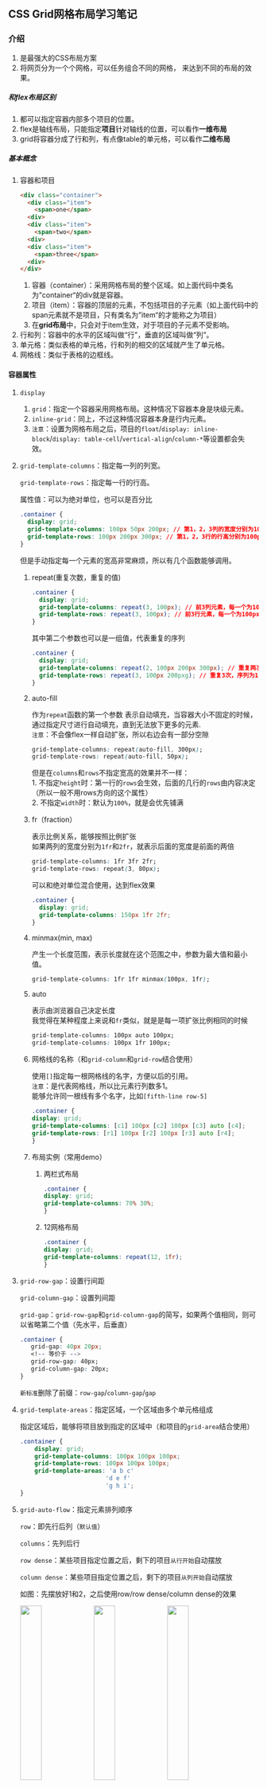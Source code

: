 <!--
 * @Date: 2020-08-28 14:14:02
 * @LastEditors: Lq
 * @LastEditTime: 2020-10-10 18:27:47
 * @FilePath: /learnningNotes/grid/index.md
-->
## CSS Grid网格布局学习笔记

### 介绍

1. 是最强大的CSS布局方案
2. 将网页分为一个个网格，可以任务组合不同的网格， 来达到不同的布局的效果。

##### 和flex布局区别
1. 都可以指定容器内部多个项目的位置。
2. flex是轴线布局，只能指定**项目**针对轴线的位置，可以看作**一维布局**
3. grid将容器分成了行和列，有点像table的单元格，可以看作**二维布局**

##### 基本概念

1. 容器和项目
    ```html
    <div class="container">
      <div class="item">
        <span>one</span>
      <div>
      <div class="item">
        <span>two</span>
      <div>
      <div class="item">
        <span>three</span>
      <div>
    </div>
    ```
     1. 容器（container）：采用网格布局的整个区域。如上面代码中类名为”container“的div就是容器。
     2. 项目（item）：容器的顶层的元素，不包括项目的子元素（如上面代码中的span元素就不是项目，只有类名为”item“的才能称之为项目）
     3. 在**grid布局**中，只会对于item生效，对于项目的子元素不受影响。
2. 行和列：容器中的水平的区域叫做“行”，垂直的区域叫做“列”。
3. 单元格：类似表格的单元格，行和列的相交的区域就产生了单元格。
4. 网格线：类似于表格的边框线。

#### 容器属性

1. `display`
    1. `grid`：指定一个容器采用网格布局。这种情况下容器本身是块级元素。
    2. `inline-grid`：同上，不过这种情况容器本身是行内元素。
    3. `注意`：设置为网格布局之后，项目的`float`/`display: inline-block`/`display: table-cell`/`vertical-align`/`column-*`等设置都会失效。

2. `grid-template-columns`：指定每一列的列宽。

    `grid-template-rows`：指定每一行的行高。

    属性值：可以为绝对单位，也可以是百分比
    ```css
    .container {
      display: grid;
      grid-template-columns: 100px 50px 200px; // 第1，2，3列的宽度分别为100px/50px/200px
      grid-template-rows: 100px 200px 300px; // 第1，2，3行的行高分别为100px/200px/300px
    }
    ```
    但是手动指定每一个元素的宽高非常麻烦，所以有几个函数能够调用。
    1. repeat(重复次数，重复的值)  
        ```css
        .container {
          display: grid;
          grid-template-columns: repeat(3, 100px); // 前3列元素，每一个为100px的宽
          grid-template-rows: repeat(3, 100px); // 前3行元素，每一个为100px的高
        }
        ```
        其中第二个参数也可以是一组值，代表重复的序列
        ```css
        .container {
          display: grid;
          grid-template-columns: repeat(2, 100px 200px 300px); // 重复两次，序列为100，200，300
          grid-template-rows: repeat(3, 100px 200pxg); // 重复3次，序列为100，200
        }
        ```

    2. auto-fill  

        作为`repeat`函数的第一个参数
        表示自动填充，当容器大小不固定的时候，通过指定尺寸进行自动填充，直到无法放下更多的元素.  
        `注意`：不会像flex一样自动扩张，所以右边会有一部分空隙
        
          ```css
          grid-template-columns: repeat(auto-fill, 300px);
          grid-template-rows: repeat(auto-fill, 50px);
          ```
          但是在`columns`和`rows`不指定宽高的效果并不一样：  
            1. 不指定`height`时：第一行的`rows`会生效，后面的几行的`rows`由内容决定（所以一般不用rows方向的这个属性）  
            2. 不指定`width`时：默认为`100%`，就是会优先铺满

    3. fr（fraction）

        表示比例关系，能够按照比例扩张  
        如果两列的宽度分别为`1fr`和`2fr`，就表示后面的宽度是前面的两倍
        ```css
        grid-template-columns: 1fr 3fr 2fr;
        grid-template-rows: repeat(3, 80px);
        ```
        可以和绝对单位混合使用，达到flex效果
        ```css
        .container {
          display: grid;
          grid-template-columns: 150px 1fr 2fr;
        }
        ```

    4. minmax(min, max)

        产生一个长度范围，表示长度就在这个范围之中，参数为最大值和最小值。
        ```css
        grid-template-columns: 1fr 1fr minmax(100px, 1fr);
        ```

    5. auto

        表示由浏览器自己决定长度  
        我觉得在某种程度上来说和`fr`类似，就是是每一项扩张比例相同的时候
        ```css
        grid-template-columns: 100px auto 100px;
        grid-template-columns: 100px 1fr 100px;
        ```

    6. 网格线的名称（和`grid-column`和`grid-row`结合使用）

        使用`[]`指定每一根网格线的名字，方便以后的引用。  
        `注意`：是代表网格线，所以比元素行列数多1。  
        能够允许同一根线有多个名字，比如`[fifth-line row-5]`
        ```css
        .container {
        display: grid;
        grid-template-columns: [c1] 100px [c2] 100px [c3] auto [c4];
        grid-template-rows: [r1] 100px [r2] 100px [r3] auto [r4];
        }
        ```

    7. 布局实例（常用demo）

        1. 两栏式布局

            ```css
            .container {
            display: grid;
            grid-template-columns: 70% 30%;
            }
            ```

        2. 12网格布局

            ```css
            .container {
            display: grid;
            grid-template-columns: repeat(12, 1fr);
            }
            ```

3. `grid-row-gap`：设置行间距

    `grid-column-gap`：设置列间距

    `grid-gap`：`grid-row-gap`和`grid-column-gap`的简写，如果两个值相同，则可以省略第二个值（先水平，后垂直）

    ```css
    .container {
       grid-gap: 40px 20px;
       <!-- 等价于 -->
       grid-row-gap: 40px;
       grid-column-gap: 20px;
    }
    ```

    `新标准`删除了前缀：`row-gap`/`column-gap`/`gap`

4. `grid-template-areas`：指定区域，一个区域由多个单元格组成

    指定区域后，能够将项目放到指定的区域中（和项目的`grid-area`结合使用）

    ```css
    .container {
        display: grid;
        grid-template-columns: 100px 100px 100px;
        grid-template-rows: 100px 100px 100px;
        grid-template-areas: 'a b c'
                            'd e f'
                            'g h i';
    }
    ```

5. `grid-auto-flow`：指定元素排列顺序

    `row`：即先行后列（`默认值`）  

    `columns`：先列后行  

    `row dense`：某些项目指定位置之后，剩下的项目`从行开始`自动摆放  

    `column dense`：某些项目指定位置之后，剩下的项目`从列开始`自动摆放  
    
    如图：先摆放好1和2，之后使用row/row dense/column dense的效果  

    <img src="./img/row.png" width="30%">
    <img src="./img/row-dense.png" width="30%">
    <img src="./img/column-dense.png" width="30%">


6. `justify-items`：设置单元格内容的水平位置

    `align-items`：设置单元格内容的垂直位置

    `place-items`：`align-items`和`justify-items`的简写，如果两个值相同，那么可以省略第二个（先垂直方向，后水平方向）

    ```css
    .container {
        justify-items: start | end | center | stretch;
        align-items: start | end | center | stretch;
    }
    ```
    `stretch`：拉伸，占满单元格整个宽度

7. `justify-content`：设置整个内容区域在容器中的水平位置

    `align-content`：设置整个内容区域在容器中的垂直位置

    ```css
    .container {
        justify-content: start | end | center | stretch | space-around | space-between | space-evenly;
        align-content: start | end | center | stretch | space-around | space-between | space-evenly;  
    }
    ```
    `place-content`：`justify-content`和`align-content`的简写形式，如果两个值相同，那么可以省略第二个（先垂直，后水平）

    start：容器起始位置  
    end：容器结束位置  
    center：容器内部居中  
    stretch：项目没有指定大小时，拉伸占据整个网格容器  
    space-around：每个项目的两侧的间隔相等（项目之间间隔比项目和容器的间隔大一倍）  
    space-between：项目和项目的间隔相等，容器和项目之间没有间隔  
    space-evenly：项目和项目的间隔相等，项目和容器之间的间隔也是这个距离  


8. `grid-auto-columns`和`grid-auto-rows`

    有时候，一些项目的指定位置在现有网格的外部。比如网格只有3列，但是一个项目指定在第5行，这个时候，浏览器会自动生成多余的网格，以便放置项目。

    `grid-auto-columns`和`grid-auto-rows`用于设置浏览器自动创建的多余网格的列宽和行高。他们的写法与`grid-template-columns`和`grid-template-rows`完全相同。如果不指定这两个属性，浏览器则会完全根据单元格内容的大小，来决定新增网格的列宽和行高。

    ```css
    .container {
        display: grid;
        grid-template-columns: 100px 100px 100px;
        grid-template-rows: 100px 100px 100px;
        grid-auto-rows: 50px; 
    }
    ```

9.  `grid-template`和`grid`属性

    `grid-template`是`grid-template-columns`、`grid-template-rows`、`grid-template-areas`这三个属性的合并简写形式

    `grid`是`grid-template-rows`、`grid-template-columns`、`grid-template-areas`、`grid-auto-rows`、`gird-auto-columns`、`grid-auto-flow`这六个属性的合并简写形式。

    从易读易写的角度考虑，不建议使用合并简写属性。、


#### 项目属性

1. 指定项目位置，指定项目的四个边框，分别定为在哪根网格线

    1. `grid-column-start`：左边框所在的垂直网格线（左）
    2. `grid-column-end`：右边框所在的垂直网格线（右）
    3. `grid-row-start`：上边框所在的水平网格线（上）
    4. `grid-row-end`：下边框所在的水平网格线（下）  

    示例代码如下：

    ```css
    // 将第一个项目左边框放到第二根网格线，右边框放到第四根网格线
    .container div:first-child {
    grid-column-start: 2;
    grid-column-end: 4;
    }
    ```

    属性值可以是数字，代表第几根网格线，也可以是网格线的名字，代表哪一根网格线，还可以是`span`关键字，代表左右（上下）边框之间跨域了多少个网格。

    ```css
    grid-column-start: 2;
    grid-column-start: header-start;
    // 左边框距离右边框跨越了2个网格
    grid-column-start: span 2;
    // 效果同上
    grid-column-end: span 2;
    ```

    使用这几个属性之后，如果发生了项目重叠，则使用`z-index`指定项目的重叠顺序

    合并简写属性：注意不要漏了`/`符号

    斜杠后面的可以省略，则默认跨域一个网格

    ```css
    grid-cloumn: <start-line> / <end-line>;
    grid-row: <start-line> / <end-line>;

    // demo
    grid-column: 1 3;
    grid-row: 1 2;

    // 等价于
    grid-column-start: 1;
    grid-column-end: 3; // 等价于 span 2
    grid-row-start: 1;
    grid-row-end: 2; // 等价于 span 1
    ```

2. `grid-area`：指定项目放在哪一个区域（和`grid-template-areas`结合使用）

    ```css
    .container {
        display: grid;
        grid-template-areas: 'a b c'
                            'd e f'
                            'g h i';
    }
    .item {
        grid-area: e;
    }
    ```

    还能够作用于`grid-row-start`,`grid-row-end`,`grid-column-start`,`grid-column-end`的合并简写形式，直接指定项目的位置。

    ```css
    item {
        // 上 左 下 右
        grid-area: <row-start> / <column-start> / <row-end> / <column-end>;
    }
    ```

3. 设置单元格内容的水平和垂直方向位置

    `justify-slef`：水平位置（左中右），和`justify-items`属性用法完全一致，单只作用于单个项目

    `align-self`：垂直位置（上中下），和`align-items`属性用法完全一致，但只作用于单个项目

    ```css
    .item {
        // 开始 结束 居中 拉伸（默认占满单元格宽度）
        justify-self: start | end | center | stretch;
        align-self: start | end | center | stretch;
    }
    ```

    `place-self`：`justify-slef`和`align-self`两个属性的合并简写形式，如果省略第二个值，则认为两个值相等。

    ```css
    // 垂直方向 水平方向
    place-self: <align-self> <justify-self>
    ```